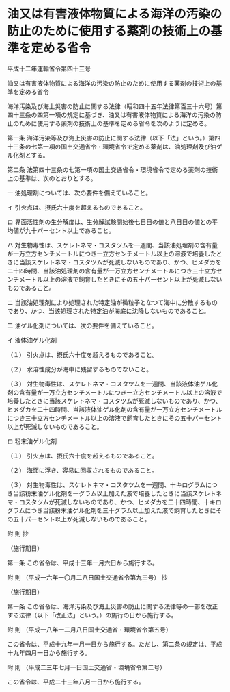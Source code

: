 # 油又は有害液体物質による海洋の汚染の防止のために使用する薬剤の技術上の基準を定める省令

平成十二年運輸省令第四十三号

油又は有害液体物質による海洋の汚染の防止のために使用する薬剤の技術上の基準を定める省令

海洋汚染及び海上災害の防止に関する法律（昭和四十五年法律第百三十六号）第四十三条の四第一項の規定に基づき、油又は有害液体物質による海洋の汚染の防止のために使用する薬剤の技術上の基準を定める省令を次のように定める。

第一条 海洋汚染等及び海上災害の防止に関する法律（以下「法」という。）第四十三条の七第一項の国土交通省令・環境省令で定める薬剤は、油処理剤及び油ゲル化剤とする。

第二条 法第四十三条の七第一項の国土交通省令・環境省令で定める薬剤の技術上の基準は、次のとおりとする。

一 油処理剤については、次の要件を備えていること。

イ 引火点は、摂氏六十度を超えるものであること。

ロ 界面活性剤の生分解度は、生分解試験開始後七日目の値と八日目の値との平均値が九十パーセント以上であること。

ハ 対生物毒性は、スケレトネマ・コスタツムを一週間、当該油処理剤の含有量が一万立方センチメートルにつき一立方センチメートル以上の溶液で培養したときに当該スケレトネマ・コスタツムが死滅しないものであり、かつ、ヒメダカを二十四時間、当該油処理剤の含有量が一万立方センチメートルにつき三十立方センチメートル以上の溶液で飼育したときにその五十パーセント以上が死滅しないものであること。

ニ 当該油処理剤により処理された特定油が微粒子となつて海中に分散するものであり、かつ、当該処理された特定油が海底に沈降しないものであること。

二 油ゲル化剤については、次の要件を備えていること。

イ 液体油ゲル化剤

（１） 引火点は、摂氏六十度を超えるものであること。

（２） 水溶性成分が海中に残留するものでないこと。

（３） 対生物毒性は、スケレトネマ・コスタツムを一週間、当該液体油ゲル化剤の含有量が一万立方センチメートルにつき一立方センチメートル以上の溶液で培養したときに当該スケレトネマ・コスタツムが死滅しないものであり、かつ、ヒメダカを二十四時間、当該液体油ゲル化剤の含有量が一万立方センチメートルにつき三十立方センチメートル以上の溶液で飼育したときにその五十パーセント以上が死滅しないものであること。

ロ 粉末油ゲル化剤

（１） 引火点は、摂氏六十度を超えるものであること。

（２） 海面に浮き、容易に回収されるものであること。

（３） 対生物毒性は、スケレトネマ・コスタツムを一週間、十キログラムにつき当該粉末油ゲル化剤を一グラム以上加えた液で培養したときに当該スケレトネマ・コスタツムが死滅しないものであり、かつ、ヒメダカを二十四時間、十キログラムにつき当該粉末油ゲル化剤を三十グラム以上加えた液で飼育したときにその五十パーセント以上が死滅しないものであること。

附 則 抄

（施行期日）

第一条 この省令は、平成十三年一月六日から施行する。

附 則 （平成一六年一〇月二八日国土交通省令第九三号） 抄

（施行期日）

第一条 この省令は、海洋汚染及び海上災害の防止に関する法律等の一部を改正する法律（以下「改正法」という。）の施行の日から施行する。

附 則 （平成一八年一二月八日国土交通省・環境省令第五号）

この省令は、平成十九年一月一日から施行する。ただし、第二条の規定は、平成十九年四月一日から施行する。

附 則 （平成二三年七月一日国土交通省・環境省令第二号）

この省令は、平成二十三年八月一日から施行する。
